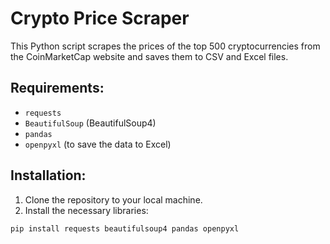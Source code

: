 # Crypto Price Scraper

This Python script scrapes the prices of the top 500 cryptocurrencies from the CoinMarketCap website and saves them to CSV and Excel files.

## Requirements:
- `requests`
- `BeautifulSoup` (BeautifulSoup4)
- `pandas`
- `openpyxl` (to save the data to Excel)

## Installation:

1. Clone the repository to your local machine.
2. Install the necessary libraries:

```bash
pip install requests beautifulsoup4 pandas openpyxl
